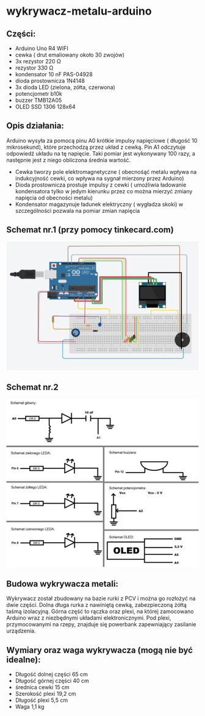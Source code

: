 # wykrywacz-metalu-arduino
## Części:
- Arduino Uno R4 WIFI
- cewka ( drut emaliowany około 30 zwojów)
- 3x rezystor 220 Ω
- rezystor 330 Ω
- kondensator 10 nF PAS-04928
- dioda prostownicza 1N4148
- 3x dioda LED (zielona, zółta, czerwona)
- potencjometr b10k
- buzzer TMB12A05
- OLED SSD 1306 128x64

## Opis działania:
Arduino wysyła za pomocą pinu A0 krótkie impulsy napięciowe ( długość 10 mikrosekund), które przechodzą przez układ z cewką.
Pin A1 odczytuje odpowiedź układu na tę napięcie. 
Taki pomiar jest wykonywany 100 razy, a następnie jest z niego obliczona średnia wartość.

- Cewka tworzy pole elektromagnetyczne ( obecnośąć metalu wpływa na indukcyjność cewki, co wpływa na sygnał mierzony przez Arduino)
- Dioda prostownicza prostuje impulsy z cewki ( umożliwia ładowanie kondensatora tylko w jedym kierunku przez co można mierzyć zmiany napięcia od obecności metalu)
- Kondensator magazynuje ładunek elektryczny ( wygładza skoki) w szczególności pozwala na pomiar zmian napięcia

## Schemat nr.1 (przy pomocy tinkecard.com)
![Schemat](ARDUINO_SZKIC.png)

## Schemat nr.2
![Schemat](schemat.png)

## Budowa wykrywacza metali:
Wykrywacz został zbudowany na bazie rurki z PCV i można go rozłożyć na dwie części. Dolna długa rurka z nawiniętą cewką, zabezpieczoną żółtą taśmą izolacyjną. Górna część to rączka oraz plexi, na której zamocowano Arduino wraz z niezbędnymi układami elektronicznymi. Pod plexi, przymocowanymi na rzepy, znajduje się powerbank zapewniający zasilanie urządzenia.

## Wymiary oraz waga wykrywacza (mogą nie być idealne):
- Długość dolnej części 65 cm
- Długość górnej części 40 cm
- średnica cewki 15 cm
- Szerokość plexi 19,2 cm
- Długość plexi 5,5 cm
- Waga 1,1 kg
